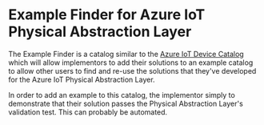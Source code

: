# Example Finder for Azure IoT Physical Abstraction Layer

The Example Finder is a catalog similar to the [Azure IoT Device Catalog](https://catalog.azureiotsuite.com/) which will allow implementors to add their solutions to an example catalog to allow other users to find and re-use the solutions that they've developed for the Azure IoT Physical Abstraction Layer.

In order to add an example to this catalog, the implementor simply to demonstrate that their solution passes the Physical Abstraction Layer's validation test. This can probably be automated.
